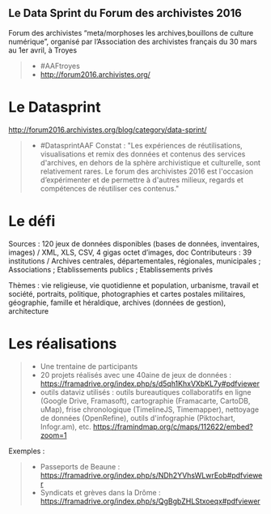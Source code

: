 ## Le Data Sprint du Forum des archivistes 2016

Forum des archivistes “meta/morphoses les archives,bouillons de culture numérique”, organisé par l’Association des archivistes français du 30 mars au 1er avril, à Troyes
> - #AAFtroyes
> - http://forum2016.archivistes.org/

# Le Datasprint
http://forum2016.archivistes.org/blog/category/data-sprint/
> - #DatasprintAAF
Constat : "Les expériences de réutilisations, visualisations et remix des données et contenus des services d'archives, en dehors de la sphère archivistique et culturelle, sont relativement rares. Le forum des archivistes 2016 est l'occasion d’expérimenter et de permettre à d'autres milieux, regards et compétences de réutiliser ces contenus."

# Le défi
Sources : 120 jeux de données disponibles (bases de données, inventaires, images) / XML, XLS, CSV, 4 gigas octet d’images, doc
Contributeurs : 39 institutions / Archives centrales, départementales, régionales, municipales ; Associations ; Etablissements publics ; Etablissements privés

Thèmes : vie religieuse, vie quotidienne et population, urbanisme, travail et société, portraits, politique, photographies et cartes postales militaires, géographie, famille et héraldique, archives (données de gestion), architecture

# Les réalisations
> - Une trentaine de participants
> - 20 projets réalisés avec une 40aine de jeux de données : https://framadrive.org/index.php/s/d5qh1KhxVXbKL7y#pdfviewer
> - outils dataviz utilisés :  outils bureautiques collaboratifs en ligne (Google Drive, Framasoft), cartographie (Framacarte, CartoDB, uMap), frise chronologique (TimelineJS, Timemapper), nettoyage de données (OpenRefine), outils d'infographie (Piktochart, Infogr.am), etc. https://framindmap.org/c/maps/112622/embed?zoom=1

Exemples : 
> - Passeports de Beaune : 
https://framadrive.org/index.php/s/NDh2YVhsWLwrEob#pdfviewer
> - Syndicats et grèves dans la Drôme : 
https://framadrive.org/index.php/s/QgBgbZHLStxoeqx#pdfviewer

